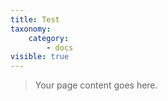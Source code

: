 ```yaml
---
title: Test
taxonomy:
    category:
        - docs
visible: true
---
```


> Your page content goes here.
